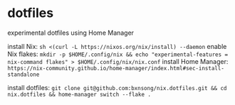 # dotfiles

experimental dotfiles using Home Manager

install Nix: `sh <(curl -L https://nixos.org/nix/install) --daemon`
enable Nix flakes: `mkdir -p $HOME/.config/nix && echo "experimental-features = nix-command flakes" > $HOME/.config/nix/nix.conf`
install Home Manager: `https://nix-community.github.io/home-manager/index.html#sec-install-standalone`

install dotfiles: `git clone git@github.com:bxnsong/nix.dotfiles.git && cd nix.dotfiles && home-manager switch --flake .`
